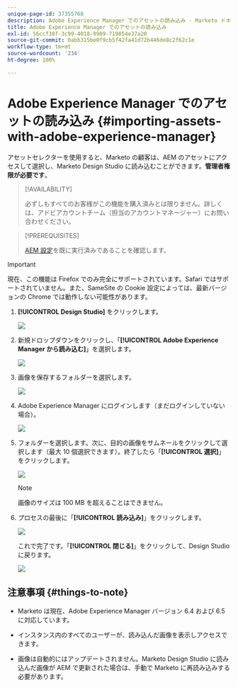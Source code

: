 ```yaml
---
unique-page-id: 37355768
description: Adobe Experience Manager でのアセットの読み込み - Marketo ドキュメント - 製品ドキュメント
title: Adobe Experience Manager でのアセットの読み込み
exl-id: 56ccf38f-3c99-4018-9989-719854e37a20
source-git-commit: 0abb315be0f9cb5f42fa41d72b446de8c2f62c1e
workflow-type: tm+mt
source-wordcount: '234'
ht-degree: 100%

---
```


# Adobe Experience Manager でのアセットの読み込み {#importing-assets-with-adobe-experience-manager}

アセットセレクターを使用すると、Marketo の顧客は、AEM のアセットにアクセスして選択し、Marketo Design Studio に読み込むことができます。**管理者権限が必要です**。

>[!AVAILABILITY]
>
>必ずしもすべてのお客様がこの機能を購入済みとは限りません。詳しくは、アドビアカウントチーム（担当のアカウントマネージャー）にお問い合わせください。

>[!PREREQUISITES]
>
>[AEM 設定](/help/marketo/product-docs/core-marketo-concepts/miscellaneous/configuring-adobe-experience-manager-integration.md)を既に実行済みであることを確認します。

>[!IMPORTANT]
>
>現在、この機能は Firefox でのみ完全にサポートされています。Safari ではサポートされていません。また、SameSite の Cookie 設定によっては、最新バージョンの Chrome では動作しない可能性があります。

1. **[!UICONTROL Design Studio]** をクリックします。

   ![](assets/importing-assets-with-adobe-experience-manager-1.png)

1. 新規ドロップダウンをクリックし、「**[!UICONTROL Adobe Experience Manager から読み込む]**」を選択します。

   ![](assets/importing-assets-with-adobe-experience-manager-2.png)

1. 画像を保存するフォルダーを選択します。

   ![](assets/importing-assets-with-adobe-experience-manager-3.png)

1. Adobe Experience Manager にログインします（まだログインしていない場合）。

   ![](assets/importing-assets-with-adobe-experience-manager-4.png)

1. フォルダーを選択します。次に、目的の画像をサムネールをクリックして選択します（最大 10 個選択できます）。終了したら「**[!UICONTROL 選択]**」をクリックします。

   ![](assets/importing-assets-with-adobe-experience-manager-5.png)

   >[!NOTE]
   >
   >画像のサイズは 100 MB を超えることはできません。

1. プロセスの最後に「**[!UICONTROL 読み込み]**」をクリックします。

   ![](assets/importing-assets-with-adobe-experience-manager-6.png)

   これで完了です。「**[!UICONTROL 閉じる]**」をクリックして、Design Studio に戻ります。

   ![](assets/importing-assets-with-adobe-experience-manager-7.png)

## 注意事項 {#things-to-note}

* Marketo は現在、Adobe Experience Manager バージョン 6.4 および 6.5 に対応しています。

* インスタンス内のすべてのユーザーが、読み込んだ画像を表示しアクセスできます。

* 画像は自動的にはアップデートされません。Marketo Design Studio に読み込んだ画像が AEM で更新された場合は、手動で Marketo に再読み込みする必要があります。

